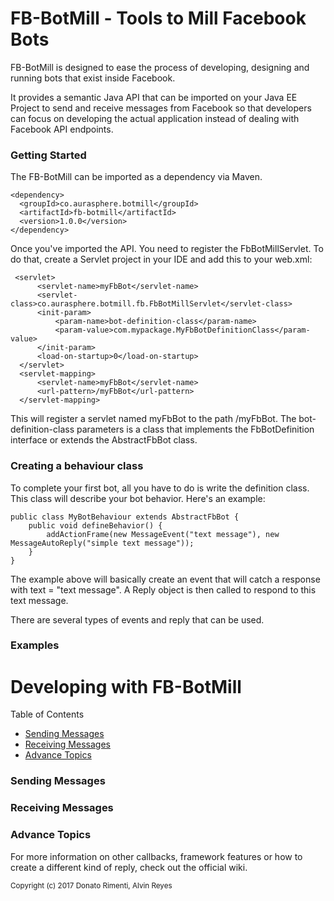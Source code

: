 # FB-BotMill - Tools to Mill Facebook Bots
FB-BotMill is designed to ease the process of developing, designing and running bots that exist inside Facebook. 

It provides a semantic Java API that can be imported on your Java EE Project to send and receive messages from Facebook so that developers can focus on developing the actual application instead of dealing with Facebook API endpoints.

**<h3>Getting Started</h3>**
The FB-BotMill can be imported as a dependency via Maven.

	<dependency>
	  <groupId>co.aurasphere.botmill</groupId>
	  <artifactId>fb-botmill</artifactId>
	  <version>1.0.0</version>
	</dependency>

Once you've imported the API. You need to register the FbBotMillServlet. To do that, create a Servlet project in your IDE and add this to your web.xml:

     <servlet>
		  <servlet-name>myFbBot</servlet-name>
		  <servlet-class>co.aurasphere.botmill.fb.FbBotMillServlet</servlet-class>
		  <init-param>
			  <param-name>bot-definition-class</param-name>
			  <param-value>com.mypackage.MyFbBotDefinitionClass</param-value>
		  </init-param>
		  <load-on-startup>0</load-on-startup>
	  </servlet>
	  <servlet-mapping>
		  <servlet-name>myFbBot</servlet-name>
		  <url-pattern>/myFbBot</url-pattern>
	  </servlet-mapping>

This will register a servlet named myFbBot to the path /myFbBot. The bot-definition-class parameters is a class that implements the FbBotDefinition interface or extends the AbstractFbBot class.

**<h3>Creating a behaviour class</h3>**
To complete your first bot, all you have to do is write the definition class. This class will describe your bot behavior. Here's an example:

	public class MyBotBehaviour extends AbstractFbBot {
		public void defineBehavior() {
			addActionFrame(new MessageEvent("text message"), new MessageAutoReply("simple text message"));
		}
	}

The example above will basically create an event that will catch a response with text = "text message". A Reply object is then called to respond to this text message.

There are several types of events and reply that can be used.

**<h3>Examples</h3>**

# Developing with FB-BotMill

Table of Contents
* [Sending Messages](#sending-messages)
* [Receiving Messages](#receiving-messages)
* [Advance Topics](#advance-topics)

**<h3>Sending Messages</h3>**
**<h3>Receiving Messages</h3>**
**<h3>Advance Topics</h3>**

For more information on other callbacks, framework features or how to create a different kind of reply, check out the official wiki.

<sub>Copyright (c) 2017 Donato Rimenti, Alvin Reyes</sub>

